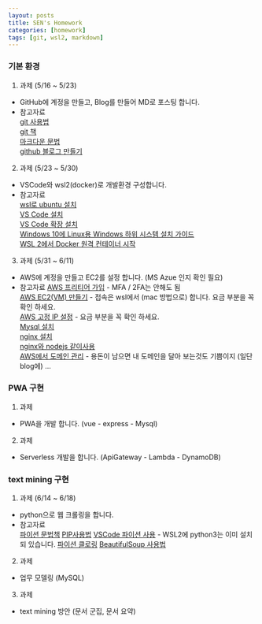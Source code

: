```yaml
---
layout: posts
title: SEN's Homework
categories: [homework]
tags: [git, wsl2, markdown]
---
```


### 기본 환경

1. 과제 (5/16 ~ 5/23)
 - GitHub에 계정을 만들고, Blog를 만들어 MD로 포스팅 합니다.
 - 참고자료  
   [git 사용법](https://www.youtube.com/watch?v=Z9dvM7qgN9s&list=PLb9aAqiVOvUXga6WjfooD7AIUSgGQi30G&index=1&t=453s)  
   [git 책](http://git-scm.com/book/ko/v2)  
   [마크다운 문법](https://gist.github.com/ihoneymon/652be052a0727ad59601)  
   [github 블로그 만들기](https://velog.io/@shg4821/%EA%B9%83%ED%97%88%EB%B8%8C-%EB%B8%94%EB%A1%9C%EA%B7%B8-%EB%A7%8C%EB%93%A4%EA%B8%B0-1)
   
   
2. 과제 (5/23 ~ 5/30)
 - VSCode와 wsl2(docker)로 개발환경 구성합니다.
 - 참고자료  
   [wsl로 ubuntu 설치](https://www.youtube.com/watch?v=Y_6PGpcvYW8&list=PLb9aAqiVOvUUx2JxfTaw10VycL7keumX-&index=2)  
   [VS Code 설치](https://code.visualstudio.com/)  
   [VS Code 확장 설치](https://www.google.com/search?q=vscode+%ED%95%84%EC%88%98)  
   [Windows 10에 Linux용 Windows 하위 시스템 설치 가이드](https://docs.microsoft.com/ko-kr/windows/wsl/install-win10)  
   [WSL 2에서 Docker 원격 컨테이너 시작](https://docs.microsoft.com/ko-kr/windows/wsl/tutorials/wsl-containers)
  

3. 과제 (5/31 ~ 6/11)
 - AWS에 계정을 만들고 EC2를 설정 합니다. (MS Azue 인지 확인 필요)
 - 참고자료
   [AWS 프리티어 가입](https://hoing.io/archives/3473) - MFA / 2FA는 안해도 됨  
   [AWS EC2(VM) 만들기](https://hoing.io/archives/3510) - 접속은 wsl에서 (mac 방법으로) 합니다. 요금 부분을 꼭 확인 하세요.  
   [AWS 고정 IP 설정](https://hoing.io/archives/3558) - 요금 부분을 꼭 확인 하세요.  
   [Mysql 설치](https://dejavuqa.tistory.com/317)  
   [nginx 설치](https://velog.io/@byjihye/ubuntu2)  
   [nginx와 nodejs 같이사용](https://valuefactory.tistory.com/165)    
   [AWS에서 도메인 관리](https://hoing.io/archives/3883) - 용돈이 남으면 내 도메인을 달아 보는것도 기쁨이지 (일단 blog에) ...  

### PWA 구현
1. 과제
 - PWA을 개발 합니다. (vue - express - Mysql)

2. 과제
 - Serverless 개발을 합니다. (ApiGateway - Lambda - DynamoDB)

### text mining 구현
1. 과제 (6/14 ~ 6/18)
 - python으로 웹 크롤링을 합니다. 
 - 참고자료  
   [파이션 문법책](http://byteofpython-korean.sourceforge.net/byte_of_python.pdf)
   [PIP사용법](https://dora-guide.com/pip-install/)
   [VSCode 파이션 사용](https://code.visualstudio.com/docs/python/python-tutorial) - WSL2에 python3는 이미 설치되 있습니다.
   [파이션 클로링](https://www.youtube.com/watch?v=hKApZHK_fOQ&list=PL5bK87xH5V1xkEvVYBupHYNUtIEAiLIzL)
   [BeautifulSoup 사용법](https://wikidocs.net/85739)

2. 과제 
 - 업무 모델링 (MySQL)

3. 과제
 - text mining 방안 (문서 군집, 문서 요약)

